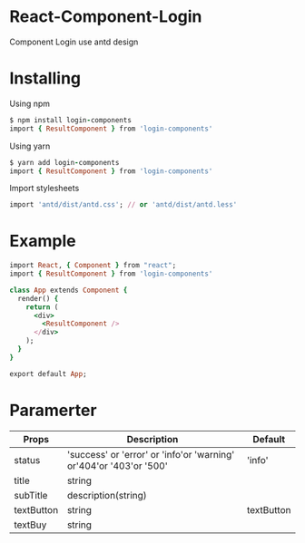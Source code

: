 # React-Component-Login

Component Login use antd design

# Installing

Using npm

```ruby
$ npm install login-components
import { ResultComponent } from 'login-components'
```

Using yarn

```ruby
$ yarn add login-components
import { ResultComponent } from 'login-components'
```

Import stylesheets

```ruby
import 'antd/dist/antd.css'; // or 'antd/dist/antd.less'
```

# Example

```ruby
import React, { Component } from "react";
import { ResultComponent } from 'login-components'

class App extends Component {
  render() {
    return (
      <div>
        <ResultComponent />
      </div>
    );
  }
}

export default App;
```

# Paramerter

| Props      | Description                                                        | Default    |
| ---------- | ------------------------------------------------------------------ | ---------- |
| status     | 'success' or 'error' or 'info'or 'warning' or'404'or '403'or '500' | 'info'     |
| title      | string                                                             |
| subTitle   | description(string)                                                |
| textButton | string                                                             | textButton |
| textBuy    | string                                                             |
